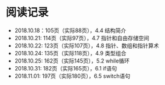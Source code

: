 # 阅读记录

- 2018.10.18：105页（实际88页），4.4 结构简介
- 2018.10.21: 114页（实际97页），4.7 指针和自由存储空间
- 2018.10.22: 123页（实际107页），4.8 指针、数组和指针算术
- 2018.10.24: 135页（实际118页），4.9 类型组合
- 2018.10.25: 162页（实际145页），5.2 while循环
- 2018.10.31: 182页（实际165页），6.1 if语句
- 2018.11.01: 197页（实际180页），6.5 switch语句
